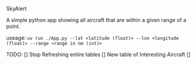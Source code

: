 SkyAlert 

A simple python app showing all aircraft that are within a given range of a point.


useage:
`uv run ./App.py --lat <latitude (float)> --lon <longitude (float)> --range <range in nm (int)>`


TODO:
[] Stop Refreshing entire tables
[] New table of Interesting Aircraft
[] 